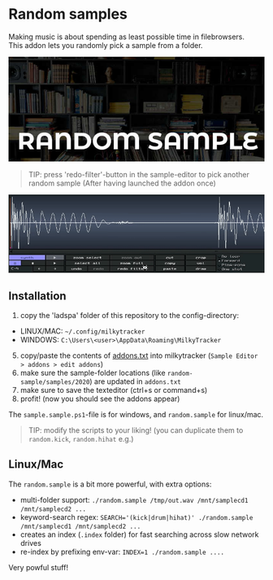 # Random samples 

Making music is about spending as least possible time in filebrowsers.<br>
This addon lets you randomly pick a sample from a folder.

![](screenshot.jpg)

> TIP: press 'redo-filter'-button in the sample-editor to pick another random sample (After having launched the addon once)

<img src="screenshot.gif"/>

## Installation

1. copy the 'ladspa' folder of this repository to the config-directory:

* LINUX/MAC: `~/.config/milkytracker`
* WINDOWS:   `C:\Users\<user>\AppData\Roaming\MilkyTracker`

5. copy/paste the contents of [addons.txt](./addons.txt) into milkytracker (`Sample Editor > addons > edit addons`) 
6. make sure the sample-folder locations (like `random-sample/samples/2020`) are updated in `addons.txt`
7. make sure to save the texteditor (ctrl+s or command+s)
8. profit! (now you should see the addons appear)

The `sample.sample.ps1`-file is for windows, and `random.sample` for linux/mac. 

> TIP: modify the scripts to your liking! (you can duplicate them to `random.kick`, `random.hihat` e.g.)

## Linux/Mac

The `random.sample` is a bit more powerful, with extra options:

* multi-folder support: `./random.sample /tmp/out.wav /mnt/samplecd1 /mnt/samplecd2 ...` 
* keyword-search regex: `SEARCH='(kick|drum|hihat)' ./random.sample /mnt/samplecd1 /mnt/samplecd2 ...`
* creates an index (`.index` folder) for fast searching across slow network drives 
* re-index by prefixing env-var: `INDEX=1 ./random.sample ....`

Very powful stuff!
